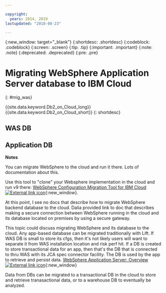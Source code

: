 ```yaml
---

copyright:
  years: 2014, 2019
lastupdated: "2018-08-23"

---
```


<!-- Attribute definitions --> 
{:new_window: target="_blank"}
{:shortdesc: .shortdesc}
{:codeblock: .codeblock}
{:screen: .screen}
{:tip: .tip}
{:important: .important}
{:note: .note}
{:deprecated: .deprecated}
{:pre: .pre}

# Migrating WebSphere Application Server database to IBM Cloud
{: #mig_was}



{{site.data.keyword.Db2_on_Cloud_long}}
{{site.data.keyword.Db2_on_Cloud_short}}
{: shortdesc}



## WAS DB



## Application DB





**Notes**

You can migrate WebSphere to the cloud and run it there. Lots of documentation about this.

Use this tool to "clone" your Websphere implementation in the cloud and run v9 there:
[WebSphere Configuration Migration Tool for IBM Cloud ![External link icon](../../icons/launch-glyph.svg "External link icon")](https://developer.ibm.com/wasdev/downloads/#asset/tools-WebSphere_Configuration_Migration_Tool_for_IBM_Cloud){:new_window}.

At this point, I see no docs that describe how to migrate WebSphere backend database to the cloud. Dalia provided link to doc that describes making a secure connection between WebSphere running in the cloud and its database located on premises by using a secure gateway.

This topic could discuss migrating WebSphere and its database to the cloud. Any app-based database can be migrated traditionally with Lift. If WAS DB is small to store its cfgs, then it's not likely users will want to separate it from WAS installation location and risk perf hit. If a DB is created to store transactional data for an app, then that's the DB that is connected to thru WAS with its JCA spec connector facility. The DB is used by the app to retrieve and persist data.
[WebSphere Application Server: Overview ![External link icon](../../icons/launch-glyph.svg "External link icon")](https://www.ibm.com/support/knowledgecenter/SSAW57_9.0.0/com.ibm.websphere.nd.multiplatform.doc/ae/welc6productov.html){:new_window}

Data from DBs can be migrated to a transactional DB in the cloud to store and retrieve tranasactional data, or to a warehouse DB to eventually be analyzed.